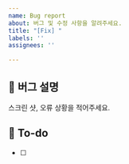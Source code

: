 ```yaml
---
name: Bug report
about: 버그 및 수정 사항을 알려주세요.
title: "[Fix] "
labels: ''
assignees: ''

---
```


## 🐞 버그 설명
스크린 샷, 오류 상황을 적어주세요.

## 📝 To-do
- [ ] 
